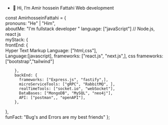 - 👋 Hi, I’m Amir hossein Fattahi
 Web development 
 
const AmirhosseinFattahi = {     
    pronouns: "He" | "Him",     
    aboutMe: "I'm fullstack developer "
    language: ["javaScript"] // Node.js, react js        
    myStack: {   
     frontEnd: {             
          Hyper Text Markup Language: ["html,css"],  
          Language:[javascript],
          frameworks: ["react.js", "next.js",],
          css frameworks:["bootstrap","tailwind"]
          
        },         
        backEnd: {             
          frameworks: ["Express.js", "fastify",],                   
          microServiceTools: ["gRPC", "RabbitMQ", ],
          realTimeTools: ["socket.io", "webSocket"],
          DataBases: ["MongoDB", "MySQL", "neo4j"],
          API: ["postman",, "openAPI"],
        },              
   },         
   funFact: "Bug's and Errors are my best friends" 
};
